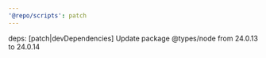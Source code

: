 ```yaml
---
'@repo/scripts': patch
---
```


deps: [patch|devDependencies] Update package @types/node from 24.0.13 to 24.0.14
